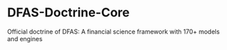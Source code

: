 # DFAS-Doctrine-Core
Official doctrine of DFAS: A financial science framework with 170+ models and engines
